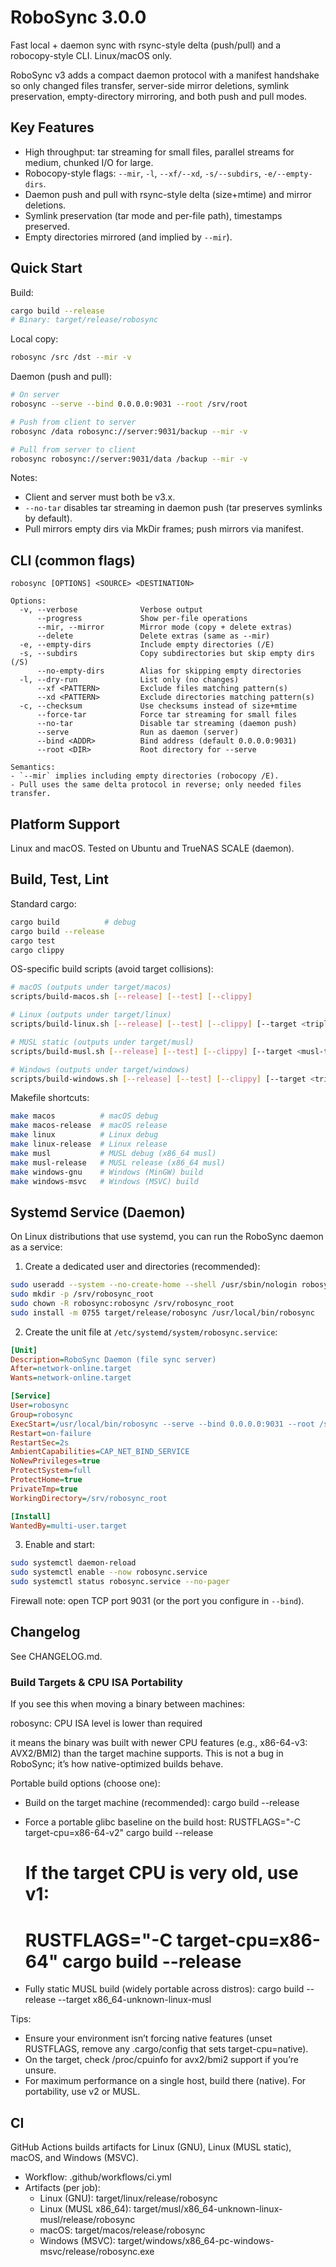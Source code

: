 # RoboSync 3.0.0

Fast local + daemon sync with rsync-style delta (push/pull) and a robocopy-style CLI. Linux/macOS only.

RoboSync v3 adds a compact daemon protocol with a manifest handshake so only changed files transfer, server-side mirror deletions, symlink preservation, empty-directory mirroring, and both push and pull modes.

## Key Features

- High throughput: tar streaming for small files, parallel streams for medium, chunked I/O for large.
- Robocopy-style flags: `--mir`, `-l`, `--xf/--xd`, `-s/--subdirs`, `-e/--empty-dirs`.
- Daemon push and pull with rsync-style delta (size+mtime) and mirror deletions.
- Symlink preservation (tar mode and per-file path), timestamps preserved.
- Empty directories mirrored (and implied by `--mir`).

## Quick Start

Build:

```bash
cargo build --release
# Binary: target/release/robosync
```

Local copy:

```bash
robosync /src /dst --mir -v
```

Daemon (push and pull):

```bash
# On server
robosync --serve --bind 0.0.0.0:9031 --root /srv/root

# Push from client to server
robosync /data robosync://server:9031/backup --mir -v

# Pull from server to client
robosync robosync://server:9031/data /backup --mir -v
```

Notes:
- Client and server must both be v3.x.
- `--no-tar` disables tar streaming in daemon push (tar preserves symlinks by default).
- Pull mirrors empty dirs via MkDir frames; push mirrors via manifest.

## CLI (common flags)

```text
robosync [OPTIONS] <SOURCE> <DESTINATION>

Options:
  -v, --verbose              Verbose output
      --progress             Show per-file operations
      --mir, --mirror        Mirror mode (copy + delete extras)
      --delete               Delete extras (same as --mir)
  -e, --empty-dirs           Include empty directories (/E)
  -s, --subdirs              Copy subdirectories but skip empty dirs (/S)
      --no-empty-dirs        Alias for skipping empty directories
  -l, --dry-run              List only (no changes)
      --xf <PATTERN>         Exclude files matching pattern(s)
      --xd <PATTERN>         Exclude directories matching pattern(s)
  -c, --checksum             Use checksums instead of size+mtime
      --force-tar            Force tar streaming for small files
      --no-tar               Disable tar streaming (daemon push)
      --serve                Run as daemon (server)
      --bind <ADDR>          Bind address (default 0.0.0.0:9031)
      --root <DIR>           Root directory for --serve

Semantics:
- `--mir` implies including empty directories (robocopy /E).
- Pull uses the same delta protocol in reverse; only needed files transfer.
```

## Platform Support

Linux and macOS. Tested on Ubuntu and TrueNAS SCALE (daemon).

## Build, Test, Lint

Standard cargo:

```bash
cargo build          # debug
cargo build --release
cargo test
cargo clippy
```

OS-specific build scripts (avoid target collisions):

```bash
# macOS (outputs under target/macos)
scripts/build-macos.sh [--release] [--test] [--clippy]

# Linux (outputs under target/linux)
scripts/build-linux.sh [--release] [--test] [--clippy] [--target <triple>]

# MUSL static (outputs under target/musl)
scripts/build-musl.sh [--release] [--test] [--clippy] [--target <musl-triple>]

# Windows (outputs under target/windows)
scripts/build-windows.sh [--release] [--test] [--clippy] [--target <triple>|--msvc]
```

Makefile shortcuts:

```bash
make macos          # macOS debug
make macos-release  # macOS release
make linux          # Linux debug
make linux-release  # Linux release
make musl           # MUSL debug (x86_64 musl)
make musl-release   # MUSL release (x86_64 musl)
make windows-gnu    # Windows (MinGW) build
make windows-msvc   # Windows (MSVC) build
```

## Systemd Service (Daemon)

On Linux distributions that use systemd, you can run the RoboSync daemon as a service:

1) Create a dedicated user and directories (recommended):

```bash
sudo useradd --system --no-create-home --shell /usr/sbin/nologin robosync || true
sudo mkdir -p /srv/robosync_root
sudo chown -R robosync:robosync /srv/robosync_root
sudo install -m 0755 target/release/robosync /usr/local/bin/robosync
```

2) Create the unit file at `/etc/systemd/system/robosync.service`:

```ini
[Unit]
Description=RoboSync Daemon (file sync server)
After=network-online.target
Wants=network-online.target

[Service]
User=robosync
Group=robosync
ExecStart=/usr/local/bin/robosync --serve --bind 0.0.0.0:9031 --root /srv/robosync_root
Restart=on-failure
RestartSec=2s
AmbientCapabilities=CAP_NET_BIND_SERVICE
NoNewPrivileges=true
ProtectSystem=full
ProtectHome=true
PrivateTmp=true
WorkingDirectory=/srv/robosync_root

[Install]
WantedBy=multi-user.target
```

3) Enable and start:

```bash
sudo systemctl daemon-reload
sudo systemctl enable --now robosync.service
sudo systemctl status robosync.service --no-pager
```

Firewall note: open TCP port 9031 (or the port you configure in `--bind`).

## Changelog

See CHANGELOG.md.


### Build Targets & CPU ISA Portability

If you see this when moving a binary between machines:

  robosync: CPU ISA level is lower than required

it means the binary was built with newer CPU features (e.g., x86-64-v3: AVX2/BMI2) than the target machine supports. This is not a bug in RoboSync; it’s how native-optimized builds behave.

Portable build options (choose one):

- Build on the target machine (recommended):
  cargo build --release

- Force a portable glibc baseline on the build host:
  RUSTFLAGS="-C target-cpu=x86-64-v2" cargo build --release
  # If the target CPU is very old, use v1:
  # RUSTFLAGS="-C target-cpu=x86-64" cargo build --release

- Fully static MUSL build (widely portable across distros):
  cargo build --release --target x86_64-unknown-linux-musl

Tips:
- Ensure your environment isn’t forcing native features (unset RUSTFLAGS, remove any .cargo/config that sets target-cpu=native).
- On the target, check /proc/cpuinfo for avx2/bmi2 support if you’re unsure.
- For maximum performance on a single host, build there (native). For portability, use v2 or MUSL.

## CI

GitHub Actions builds artifacts for Linux (GNU), Linux (MUSL static), macOS, and Windows (MSVC).

- Workflow: .github/workflows/ci.yml
- Artifacts (per job):
  - Linux (GNU): target/linux/release/robosync
  - Linux (MUSL x86_64): target/musl/x86_64-unknown-linux-musl/release/robosync
  - macOS: target/macos/release/robosync
  - Windows (MSVC): target/windows/x86_64-pc-windows-msvc/release/robosync.exe
